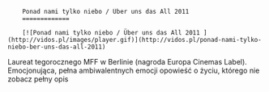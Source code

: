 
        Ponad nami tylko niebo / Über uns das All 2011 
        =============
        
        [![Ponad nami tylko niebo / Über uns das All 2011 ](http://vidos.pl/images/player.gif)](http://vidos.pl/ponad-nami-tylko-niebo-ber-uns-das-all-2011)
        
        
 Laureat tegorocznego MFF w Berlinie (nagroda Europa Cinemas Label). Emocjonująca, pełna ambiwalentnych emocji opowieść o życiu, którego nie zobacz pełny opis
    